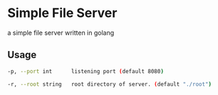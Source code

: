 # Simple File Server

a simple file server written in golang


## Usage
```bash
-p, --port int      listening port (default 8080)

-r, --root string   root directory of server. (default "./root")
```


